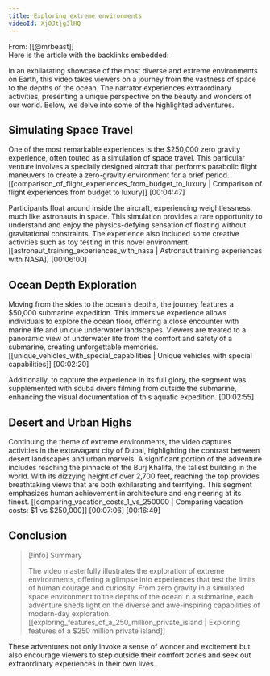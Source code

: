 ```yaml
---
title: Exploring extreme environments
videoId: Xj0Jtjg3lHQ
---
```


From: [[@mrbeast]] <br/> 
Here is the article with the backlinks embedded:

In an exhilarating showcase of the most diverse and extreme environments on Earth, this video takes viewers on a journey from the vastness of space to the depths of the ocean. The narrator experiences extraordinary activities, presenting a unique perspective on the beauty and wonders of our world. Below, we delve into some of the highlighted adventures.

## Simulating Space Travel

One of the most remarkable experiences is the $250,000 zero gravity experience, often touted as a simulation of space travel. This particular venture involves a specially designed aircraft that performs parabolic flight maneuvers to create a zero-gravity environment for a brief period. [[comparison_of_flight_experiences_from_budget_to_luxury | Comparison of flight experiences from budget to luxury]] <a class="yt-timestamp" data-t="00:04:47">[00:04:47]</a>

Participants float around inside the aircraft, experiencing weightlessness, much like astronauts in space. This simulation provides a rare opportunity to understand and enjoy the physics-defying sensation of floating without gravitational constraints. The experience also included some creative activities such as toy testing in this novel environment. [[astronaut_training_experiences_with_nasa | Astronaut training experiences with NASA]] <a class="yt-timestamp" data-t="00:06:00">[00:06:00]</a>

## Ocean Depth Exploration

Moving from the skies to the ocean's depths, the journey features a $50,000 submarine expedition. This immersive experience allows individuals to explore the ocean floor, offering a close encounter with marine life and unique underwater landscapes. Viewers are treated to a panoramic view of underwater life from the comfort and safety of a submarine, creating unforgettable memories. [[unique_vehicles_with_special_capabilities | Unique vehicles with special capabilities]] <a class="yt-timestamp" data-t="00:02:20">[00:02:20]</a>

Additionally, to capture the experience in its full glory, the segment was supplemented with scuba divers filming from outside the submarine, enhancing the visual documentation of this aquatic expedition. <a class="yt-timestamp" data-t="00:02:55">[00:02:55]</a>

## Desert and Urban Highs

Continuing the theme of extreme environments, the video captures activities in the extravagant city of Dubai, highlighting the contrast between desert landscapes and urban marvels. A significant portion of the adventure includes reaching the pinnacle of the Burj Khalifa, the tallest building in the world. With its dizzying height of over 2,700 feet, reaching the top provides breathtaking views that are both exhilarating and terrifying. This segment emphasizes human achievement in architecture and engineering at its finest. [[comparing_vacation_costs_1_vs_250000 | Comparing vacation costs: $1 vs $250,000]] <a class="yt-timestamp" data-t="00:07:06">[00:07:06]</a> <a class="yt-timestamp" data-t="00:16:49">[00:16:49]</a>

## Conclusion

> [!info] Summary
> 
> The video masterfully illustrates the exploration of extreme environments, offering a glimpse into experiences that test the limits of human courage and curiosity. From zero gravity in a simulated space environment to the depths of the ocean in a submarine, each adventure sheds light on the diverse and awe-inspiring capabilities of modern-day exploration. [[exploring_features_of_a_250_million_private_island | Exploring features of a $250 million private island]]

These adventures not only invoke a sense of wonder and excitement but also encourage viewers to step outside their comfort zones and seek out extraordinary experiences in their own lives.